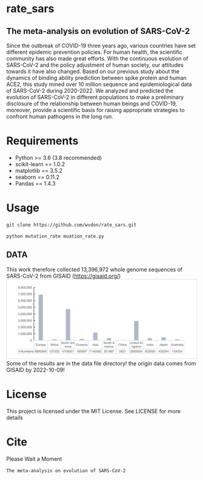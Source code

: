 # rate_sars
## The meta-analysis on evolution of SARS-CoV-2
Since the outbreak of COVID-19 three years ago, various countries have set different epidemic prevention policies. For human health, the scientific community has also made great efforts. With the continuous evolution of SARS-CoV-2 and the policy adjustment of human society, our attitudes towards it have also changed. Based on our previous study about the dynamics of binding ability prediction between spike protein and human ACE2, this study mined over 10 million sequence and epidemiological data of SARS-CoV-2 during 2020-2022. We analyzed and predicted the evolution of SARS-CoV-2 in different populations to make a preliminary disclosure of the relationship between human beings and COVID-19, moreover, provide a scientific basis for raising appropriate strategies to confront human pathogens in the long run.


# Requirements
- Python >= 3.6 (3.8 recommended)
- scikit-learn == 1.0.2
- matplotlib == 3.5.2 
- seaborn == 0.11.2
- Pandas == 1.4.3
# Usage
 
```linux
git clone https://github.com/wvdon/rate_sars.git
```

```linux
python mutation_rate muation_rate.py
```
## DATA

This work therefore collected 13,396,972 whole genome sequences of SARS-CoV-2 from GISAID (https://gisaid.org/)
![](fig/fig1.jpg)
Some of the results are in the data file directory! the origin data comes from GISAID by 2022-10-09!
# License
This project is licensed under the MIT License. See LICENSE for more details
# Cite
Please Wait a Moment
```text
The meta-analysis on evolution of SARS-CoV-2
```
